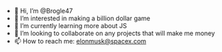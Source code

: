 - 👋 Hi, I’m @Brogle47
- 👀 I’m interested in making a billion dollar game
- 🌱 I’m currently learning more about JS
- 💞️ I’m looking to collaborate on any projects that will make me money
- 📫 How to reach me: elonmusk@spacex.com

<!---
Brogle47/Brogle47 is a ✨ special ✨ repository because its `README.md` (this file) appears on your GitHub profile.
You can click the Preview link to take a look at your changes.
--->

